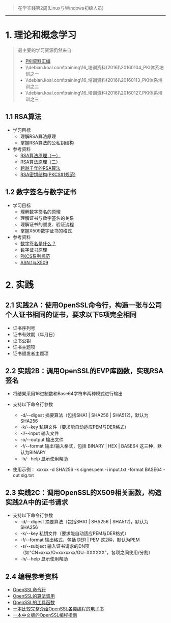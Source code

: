 > 在学实践第2周(Linux与Windows初级人员)

---
# 1. 理论和概念学习
> 最主要的学习资源仍然来自
>
> - [PKI资料汇编](http://dev.koal.com/projects/03_pki_application/wiki/PKI%E4%BD%93%E7%B3%BB%E7%BB%BC%E8%BF%B0)
> - \\\\debian.koal.com\training\16_培训资料(2016)\20160104_PKI体系培训之一
> - \\\\debian.koal.com\training\16_培训资料(2016)\20160113_PKI体系培训之二
> - \\\\debian.koal.com\training\16_培训资料(2016)\20160127_PKI体系培训之三

## 1.1 RSA算法
- 学习目标
  - 理解RSA算法原理
  - 掌握RSA算法的公私钥结构
- 参考资料
  - [RSA算法原理（一）](http://www.ruanyifeng.com/blog/2013/06/rsa_algorithm_part_one.html)
  - [RSA算法原理（二）](http://www.ruanyifeng.com/blog/2013/07/rsa_algorithm_part_two.html)
  - [跨越千年的RSA算法](http://www.matrix67.com/blog/archives/5100)
  - [RSA密钥结构(PKCS#1规范)](http://git.koal.com/training/pki-training/wikis/references#pkcs%E7%B3%BB%E5%88%97)

## 1.2 数字签名与数字证书
- 学习目标
  - 理解数字签名的原理
  - 理解证书与数字签名的关系
  - 理解证书的颁发、验证流程
  - 掌握X509数字证书的格式
- 参考资料
  - [数字签名是什么？](http://www.ruanyifeng.com/blog/2011/08/what_is_a_digital_signature.html)
  - [数字证书原理](http://www.cnblogs.com/JeffreySun/archive/2010/06/24/1627247.html)
  - [PKCS系列规范](http://git.koal.com/training/pki-training/wikis/references#pkcs%E7%B3%BB%E5%88%97)
  - [ASN.1与X509](http://git.koal.com/training/pki-training/wikis/asn.1-and-x509)

# 2. 实践
## 2.1 实践2A：使用OpenSSL命令行，构造一张与公司个人证书相同的证书，要求以下5项完全相同
- 证书序列号
- 证书有效期（年月日）
- 证书公钥
- 证书主题项
- 证书颁发者主题项

## 2.2 实践2B：调用OpenSSL的EVP库函数，实现RSA签名
- 将结果采用16进制数和Base64字符串两种模式进行输出
- 支持以下命令行参数
  - -d/--digest  摘要算法（包括SHA1 | SHA256 | SHA512)，默认为SHA256
  - -k/--key     私钥文件（要求能自动适应PEM与DER格式）
  - -i/--input   输入文件
  - -o/--output  输出文件
  - -f/--format  输出/输入格式，包括 BINARY | HEX | BASE64 这三种，默认为BINARY
  - -h/--help 显示使用帮助

- 使用示例：
  xxxxx -d SHA256 -k signer.pem -i input.txt -format BASE64 -out sig.txt

## 2.3 实践2C：调用OpenSSL的X509相关函数，构造实践2A中的证书请求
- 支持以下命令行参数
  - -d/--digest  摘要算法（包括SHA1 | SHA256 | SHA512)，默认为SHA256
  - -k/--key     私钥文件（要求能自动适应PEM与DER格式）
  - -f/--format  输出格式，包括 DER | PEM 这2种，默认为PEM
  - -s/--subject 输入证书请求的DN项（如"CN=xxxx/O=xxxxxxx/OU=XXXXXX"，各项之间使用/分割）
  - -h/--help    显示使用帮助


## 2.4 编程参考资料
- [OpenSSL命令行](http://wiki.koal.com/wiki/index.php/OpenSSL%E5%91%BD%E4%BB%A4%E8%A1%8C)
- [OpenSSL的算法调用](http://wiki.koal.com/wiki/index.php/OpenSSL:%E7%AE%97%E6%B3%95%E8%B0%83%E7%94%A8)
- [OpenSSL的工具函数](http://wiki.koal.com/wiki/index.php/OpenSSL:%E5%B8%B8%E7%94%A8%E5%B7%A5%E5%85%B7%E5%87%BD%E6%95%B0)
- [一本比较完整介绍OpenSSL各类编程的电子书](http://wiki.koal.com/wiki/index.php/%E6%96%87%E4%BB%B6:Secure_Programming_Cookbook_for_C_and_C%2B%2B.pdf)
- [一本中文版的OpenSSL编程指南](http://wiki.koal.com/wiki/index.php/%E6%96%87%E4%BB%B6:OpenSSL%E7%BC%96%E7%A8%8B.pdf)


